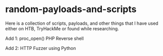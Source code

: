 # random-payloads-and-scripts
Here is a collection of scripts, payloads, and other things that I have used either on HTB, TryHackMe or found while researching.


Add 1: proc_open() PHP Reverse shell

Add 2: HTTP Fuzzer using Python

